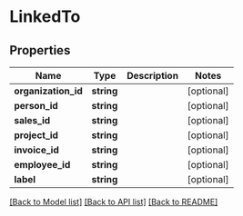 # LinkedTo

## Properties

 Name                | Type       | Description | Notes      
---------------------|------------|-------------|------------
 **organization_id** | **string** |             | [optional] 
 **person_id**       | **string** |             | [optional] 
 **sales_id**        | **string** |             | [optional] 
 **project_id**      | **string** |             | [optional] 
 **invoice_id**      | **string** |             | [optional] 
 **employee_id**     | **string** |             | [optional] 
 **label**           | **string** |             | [optional] 

[[Back to Model list]](../README.md#documentation-for-models) [[Back to API list]](../README.md#documentation-for-api-endpoints) [[Back to README]](../README.md)



